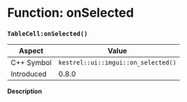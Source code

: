 
# Function: onSelected
### `TableCell:onSelected()`

| Aspect | Value |
| --- | --- |
| C++ Symbol | `kestrel::ui::imgui::on_selected()` |
| Introduced | 0.8.0 |

**Description**


